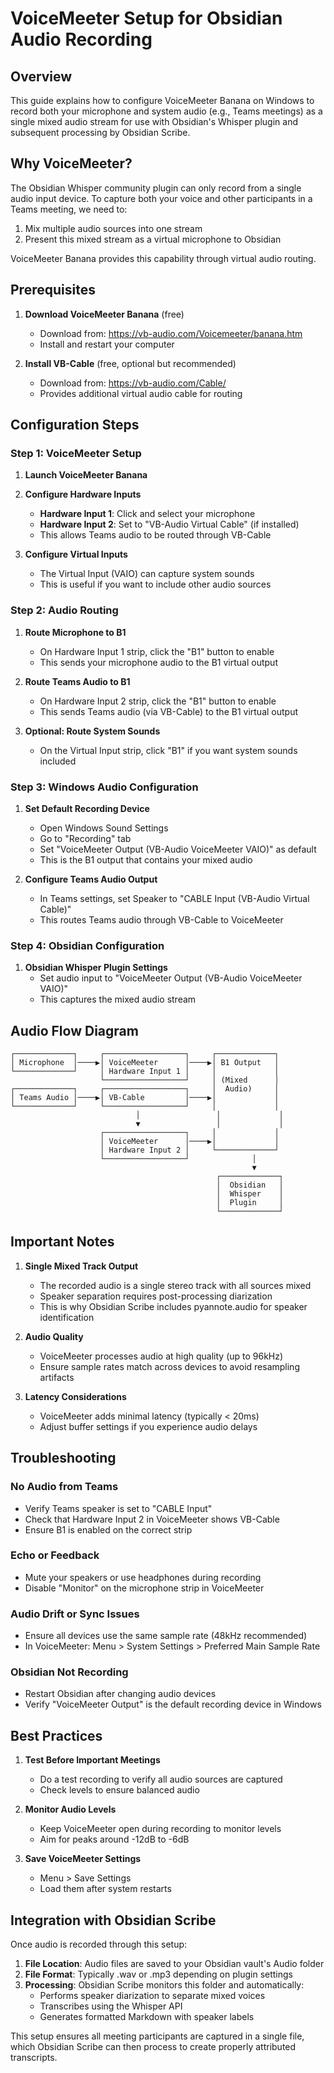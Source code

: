 # VoiceMeeter Setup for Obsidian Audio Recording

## Overview

This guide explains how to configure VoiceMeeter Banana on Windows to record both your microphone and system audio (e.g., Teams meetings) as a single mixed audio stream for use with Obsidian's Whisper plugin and subsequent processing by Obsidian Scribe.

## Why VoiceMeeter?

The Obsidian Whisper community plugin can only record from a single audio input device. To capture both your voice and other participants in a Teams meeting, we need to:
1. Mix multiple audio sources into one stream
2. Present this mixed stream as a virtual microphone to Obsidian

VoiceMeeter Banana provides this capability through virtual audio routing.

## Prerequisites

1. **Download VoiceMeeter Banana** (free)
   - Download from: https://vb-audio.com/Voicemeeter/banana.htm
   - Install and restart your computer

2. **Install VB-Cable** (free, optional but recommended)
   - Download from: https://vb-audio.com/Cable/
   - Provides additional virtual audio cable for routing

## Configuration Steps

### Step 1: VoiceMeeter Setup

1. **Launch VoiceMeeter Banana**

2. **Configure Hardware Inputs**
   - **Hardware Input 1**: Click and select your microphone
   - **Hardware Input 2**: Set to "VB-Audio Virtual Cable" (if installed)
   - This allows Teams audio to be routed through VB-Cable

3. **Configure Virtual Inputs**
   - The Virtual Input (VAIO) can capture system sounds
   - This is useful if you want to include other audio sources

### Step 2: Audio Routing

1. **Route Microphone to B1**
   - On Hardware Input 1 strip, click the "B1" button to enable
   - This sends your microphone audio to the B1 virtual output

2. **Route Teams Audio to B1**
   - On Hardware Input 2 strip, click the "B1" button to enable
   - This sends Teams audio (via VB-Cable) to the B1 virtual output

3. **Optional: Route System Sounds**
   - On the Virtual Input strip, click "B1" if you want system sounds included

### Step 3: Windows Audio Configuration

1. **Set Default Recording Device**
   - Open Windows Sound Settings
   - Go to "Recording" tab
   - Set "VoiceMeeter Output (VB-Audio VoiceMeeter VAIO)" as default
   - This is the B1 output that contains your mixed audio

2. **Configure Teams Audio Output**
   - In Teams settings, set Speaker to "CABLE Input (VB-Audio Virtual Cable)"
   - This routes Teams audio through VB-Cable to VoiceMeeter

### Step 4: Obsidian Configuration

1. **Obsidian Whisper Plugin Settings**
   - Set audio input to "VoiceMeeter Output (VB-Audio VoiceMeeter VAIO)"
   - This captures the mixed audio stream

## Audio Flow Diagram

```
┌─────────────┐     ┌──────────────────┐     ┌─────────────┐
│ Microphone  │────▶│ VoiceMeeter      │────▶│ B1 Output   │
└─────────────┘     │ Hardware Input 1 │     │             │
                    └──────────────────┘     │ (Mixed      │
┌─────────────┐     ┌──────────────────┐     │  Audio)     │
│ Teams Audio │────▶│ VB-Cable         │────▶│             │
└─────────────┘     └──────────────────┘     │             │
                            │                 │             │
                            ▼                 │             │
                    ┌──────────────────┐     │             │
                    │ VoiceMeeter      │────▶│             │
                    │ Hardware Input 2 │     └─────────────┘
                    └──────────────────┘              │
                                                      ▼
                                              ┌─────────────┐
                                              │  Obsidian   │
                                              │  Whisper    │
                                              │  Plugin     │
                                              └─────────────┘
```

## Important Notes

1. **Single Mixed Track Output**
   - The recorded audio is a single stereo track with all sources mixed
   - Speaker separation requires post-processing diarization
   - This is why Obsidian Scribe includes pyannote.audio for speaker identification

2. **Audio Quality**
   - VoiceMeeter processes audio at high quality (up to 96kHz)
   - Ensure sample rates match across devices to avoid resampling artifacts

3. **Latency Considerations**
   - VoiceMeeter adds minimal latency (typically < 20ms)
   - Adjust buffer settings if you experience audio delays

## Troubleshooting

### No Audio from Teams
- Verify Teams speaker is set to "CABLE Input"
- Check that Hardware Input 2 in VoiceMeeter shows VB-Cable
- Ensure B1 is enabled on the correct strip

### Echo or Feedback
- Mute your speakers or use headphones during recording
- Disable "Monitor" on the microphone strip in VoiceMeeter

### Audio Drift or Sync Issues
- Ensure all devices use the same sample rate (48kHz recommended)
- In VoiceMeeter: Menu > System Settings > Preferred Main Sample Rate

### Obsidian Not Recording
- Restart Obsidian after changing audio devices
- Verify "VoiceMeeter Output" is the default recording device in Windows

## Best Practices

1. **Test Before Important Meetings**
   - Do a test recording to verify all audio sources are captured
   - Check levels to ensure balanced audio

2. **Monitor Audio Levels**
   - Keep VoiceMeeter open during recording to monitor levels
   - Aim for peaks around -12dB to -6dB

3. **Save VoiceMeeter Settings**
   - Menu > Save Settings
   - Load them after system restarts

## Integration with Obsidian Scribe

Once audio is recorded through this setup:

1. **File Location**: Audio files are saved to your Obsidian vault's Audio folder
2. **File Format**: Typically .wav or .mp3 depending on plugin settings
3. **Processing**: Obsidian Scribe monitors this folder and automatically:
   - Performs speaker diarization to separate mixed voices
   - Transcribes using the Whisper API
   - Generates formatted Markdown with speaker labels

This setup ensures all meeting participants are captured in a single file, which Obsidian Scribe can then process to create properly attributed transcripts.
